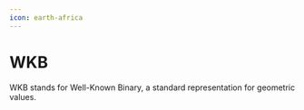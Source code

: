 ```yaml
---
icon: earth-africa
---
```


# WKB

WKB stands for Well-Known Binary, a standard representation for geometric values.
